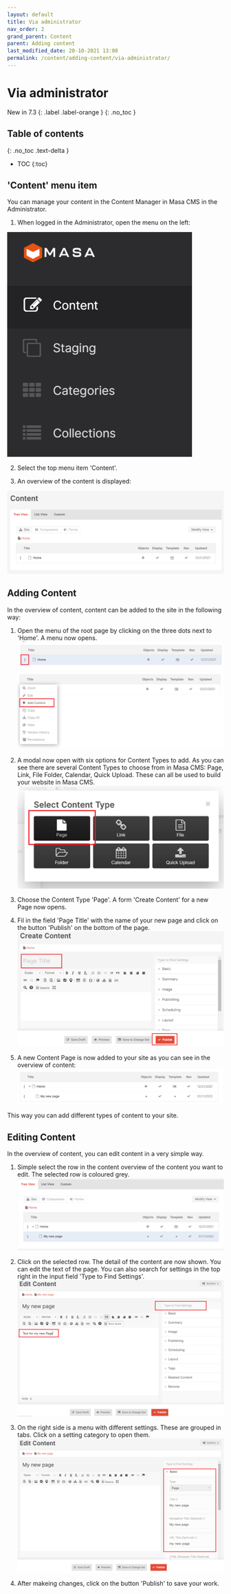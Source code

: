 ```yaml
---
layout: default
title: Via administrator
nav_order: 2
grand_parent: Content
parent: Adding content
last_modified_date: 20-10-2021 13:00
permalink: /content/adding-content/via-administrator/
---
```


# Via administrator
New in 7.3
{: .label .label-orange }
{: .no_toc }

## Table of contents
{: .no_toc .text-delta }

- TOC
{:toc}


## 'Content' menu item

You can manage your content in the Content Manager in Masa CMS in the Administrator.

1. When logged in the Administrator, open the menu on the left:

![](/assets/02_content/02_adding_content/02_via-administator/01_menu_item.png)

2. Select the top menu item 'Content'.

3. An overview of the content is displayed:

![](/assets/02_content/02_adding_content/02_via-administator/02_content_overview.png)

## Adding Content
In the overview of content, content can be added to the site in the following way:

1. Open the menu of the root page by clicking on the three dots next to 'Home'. A menu now opens.
![](/assets/02_content/02_adding_content/02_via-administator/03_three_dots_root.png)
![](/assets/02_content/02_adding_content/02_via-administator/04_three_dots_menu.png)

2. A modal now open with six options for Content Types to add. As you can see there are several Content Types to choose from in Masa CMS: Page, Link, File Folder, Calendar, Quick Upload. These can all be used to build your website in Masa CMS.
![](/assets/02_content/02_adding_content/02_via-administator/05_content_types.png)

3. Choose the Content Type 'Page'. A form 'Create Content' for a new Page now opens.

4. Fil in the field 'Page Title' with the name of your new page and click on the button 'Publish' on the bottom of the page.
![](/assets/02_content/02_adding_content/02_via-administator/06_create_content.png)

5. A new Content Page is now added to your site as you can see in the overview of content:
![](/assets/02_content/02_adding_content/02_via-administator/07_new_content.png)

This way you can add different types of content to your site.

## Editing Content
In the overview of content, you can edit content in a very simple way.

1. Simple select the row in the content overview of the content you want to edit. The selected row is coloured grey.
![](/assets/02_content/02_adding_content/02_via-administator/08_select_content.png)

2. Click on the selected row. The detail of the content are now shown. You can edit the text of the page. You can also search for settings in the top right in the input field 'Type to Find Settings'.
![](/assets/02_content/02_adding_content/02_via-administator/09_edit_content.png)

3. On the right side is a menu with different settings. These are grouped in tabs. Click on a setting category to open them. 
![](/assets/02_content/02_adding_content/02_via-administator/10_edit_settings.png)

4. After makeing changes, click on the button 'Publish' to save your work.